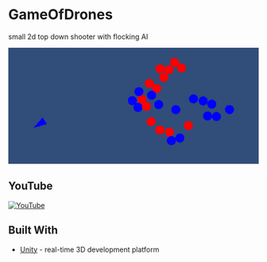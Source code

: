 # GameOfDrones
small 2d top down shooter with flocking AI

![screenshot](./screenshot.PNG)

## YouTube
[![YouTube](https://img.youtube.com/vi/J6aT8nrkVR4/0.jpg)](https://youtu.be/J6aT8nrkVR4)

## Built With
* [Unity](https://unity.com/) - real-time 3D development platform
